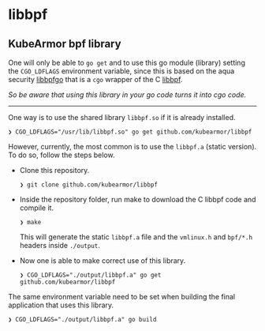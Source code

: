 # libbpf

## KubeArmor bpf library

One will only be able to `go get` and to use this go module (library) setting the `CGO_LDFLAGS` environment variable, since this is based on the aqua security [libbpfgo](https://github.com/aquasecurity/libbpfgo) that is a `cgo` wrapper of the C [libbpf](https://github.com/libbpf/libbpf).

*So be aware that using this library in your go code turns it into cgo code.*

---

One way is to use the shared library `libbpf.so` if it is already installed.

`❯ CGO_LDFLAGS="/usr/lib/libbpf.so" go get github.com/kubearmor/libbpf`

However, currently, the most common is to use the `libbpf.a` (static version). To do so, follow the steps below.

- Clone this repository.

  `❯ git clone github.com/kubearmor/libbpf`

- Inside the repository folder, run make to download the C libbpf code and compile it.

  `❯ make`

  This will generate the static `libbpf.a` file and the `vmlinux.h` and `bpf/*.h` headers inside `./output`.

- Now one is able to make correct use of this library.

  `❯ CGO_LDFLAGS="./output/libbpf.a" go get github.com/kubearmor/libbpf`

The same environment variable need to be set when building the final application that uses this library.

`❯ CGO_LDFLAGS="./output/libbpf.a" go build`
